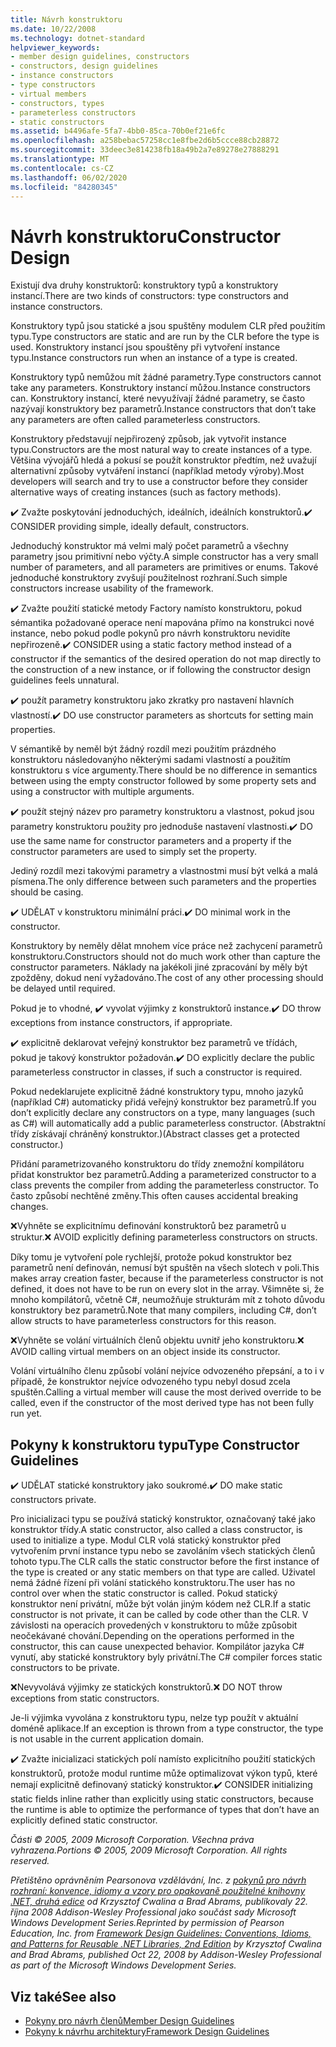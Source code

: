 ```yaml
---
title: Návrh konstruktoru
ms.date: 10/22/2008
ms.technology: dotnet-standard
helpviewer_keywords:
- member design guidelines, constructors
- constructors, design guidelines
- instance constructors
- type constructors
- virtual members
- constructors, types
- parameterless constructors
- static constructors
ms.assetid: b4496afe-5fa7-4bb0-85ca-70b0ef21e6fc
ms.openlocfilehash: a258bebac57258cc1e8fbe2d6b5ccce88cb28872
ms.sourcegitcommit: 33deec3e814238fb18a49b2a7e89278e27888291
ms.translationtype: MT
ms.contentlocale: cs-CZ
ms.lasthandoff: 06/02/2020
ms.locfileid: "84280345"
---
```

# <a name="constructor-design"></a><span data-ttu-id="a7f4a-102">Návrh konstruktoru</span><span class="sxs-lookup"><span data-stu-id="a7f4a-102">Constructor Design</span></span>

<span data-ttu-id="a7f4a-103">Existují dva druhy konstruktorů: konstruktory typů a konstruktory instancí.</span><span class="sxs-lookup"><span data-stu-id="a7f4a-103">There are two kinds of constructors: type constructors and instance constructors.</span></span>

<span data-ttu-id="a7f4a-104">Konstruktory typů jsou statické a jsou spuštěny modulem CLR před použitím typu.</span><span class="sxs-lookup"><span data-stu-id="a7f4a-104">Type constructors are static and are run by the CLR before the type is used.</span></span> <span data-ttu-id="a7f4a-105">Konstruktory instancí jsou spouštěny při vytvoření instance typu.</span><span class="sxs-lookup"><span data-stu-id="a7f4a-105">Instance constructors run when an instance of a type is created.</span></span>

<span data-ttu-id="a7f4a-106">Konstruktory typů nemůžou mít žádné parametry.</span><span class="sxs-lookup"><span data-stu-id="a7f4a-106">Type constructors cannot take any parameters.</span></span> <span data-ttu-id="a7f4a-107">Konstruktory instancí můžou.</span><span class="sxs-lookup"><span data-stu-id="a7f4a-107">Instance constructors can.</span></span> <span data-ttu-id="a7f4a-108">Konstruktory instancí, které nevyužívají žádné parametry, se často nazývají konstruktory bez parametrů.</span><span class="sxs-lookup"><span data-stu-id="a7f4a-108">Instance constructors that don’t take any parameters are often called parameterless constructors.</span></span>

<span data-ttu-id="a7f4a-109">Konstruktory představují nejpřirozený způsob, jak vytvořit instance typu.</span><span class="sxs-lookup"><span data-stu-id="a7f4a-109">Constructors are the most natural way to create instances of a type.</span></span> <span data-ttu-id="a7f4a-110">Většina vývojářů hledá a pokusí se použít konstruktor předtím, než uvažují alternativní způsoby vytváření instancí (například metody výroby).</span><span class="sxs-lookup"><span data-stu-id="a7f4a-110">Most developers will search and try to use a constructor before they consider alternative ways of creating instances (such as factory methods).</span></span>

<span data-ttu-id="a7f4a-111">✔️ Zvažte poskytování jednoduchých, ideálních, ideálních konstruktorů.</span><span class="sxs-lookup"><span data-stu-id="a7f4a-111">✔️ CONSIDER providing simple, ideally default, constructors.</span></span>

<span data-ttu-id="a7f4a-112">Jednoduchý konstruktor má velmi malý počet parametrů a všechny parametry jsou primitivní nebo výčty.</span><span class="sxs-lookup"><span data-stu-id="a7f4a-112">A simple constructor has a very small number of parameters, and all parameters are primitives or enums.</span></span> <span data-ttu-id="a7f4a-113">Takové jednoduché konstruktory zvyšují použitelnost rozhraní.</span><span class="sxs-lookup"><span data-stu-id="a7f4a-113">Such simple constructors increase usability of the framework.</span></span>

<span data-ttu-id="a7f4a-114">✔️ Zvažte použití statické metody Factory namísto konstruktoru, pokud sémantika požadované operace není mapována přímo na konstrukci nové instance, nebo pokud podle pokynů pro návrh konstruktoru nevidíte nepřirozeně.</span><span class="sxs-lookup"><span data-stu-id="a7f4a-114">✔️ CONSIDER using a static factory method instead of a constructor if the semantics of the desired operation do not map directly to the construction of a new instance, or if following the constructor design guidelines feels unnatural.</span></span>

<span data-ttu-id="a7f4a-115">✔️ použít parametry konstruktoru jako zkratky pro nastavení hlavních vlastností.</span><span class="sxs-lookup"><span data-stu-id="a7f4a-115">✔️ DO use constructor parameters as shortcuts for setting main properties.</span></span>

<span data-ttu-id="a7f4a-116">V sémantikě by neměl být žádný rozdíl mezi použitím prázdného konstruktoru následovanýho některými sadami vlastností a použitím konstruktoru s více argumenty.</span><span class="sxs-lookup"><span data-stu-id="a7f4a-116">There should be no difference in semantics between using the empty constructor followed by some property sets and using a constructor with multiple arguments.</span></span>

<span data-ttu-id="a7f4a-117">✔️ použít stejný název pro parametry konstruktoru a vlastnost, pokud jsou parametry konstruktoru použity pro jednoduše nastavení vlastnosti.</span><span class="sxs-lookup"><span data-stu-id="a7f4a-117">✔️ DO use the same name for constructor parameters and a property if the constructor parameters are used to simply set the property.</span></span>

<span data-ttu-id="a7f4a-118">Jediný rozdíl mezi takovými parametry a vlastnostmi musí být velká a malá písmena.</span><span class="sxs-lookup"><span data-stu-id="a7f4a-118">The only difference between such parameters and the properties should be casing.</span></span>

<span data-ttu-id="a7f4a-119">✔️ UDĚLAT v konstruktoru minimální práci.</span><span class="sxs-lookup"><span data-stu-id="a7f4a-119">✔️ DO minimal work in the constructor.</span></span>

<span data-ttu-id="a7f4a-120">Konstruktory by neměly dělat mnohem více práce než zachycení parametrů konstruktoru.</span><span class="sxs-lookup"><span data-stu-id="a7f4a-120">Constructors should not do much work other than capture the constructor parameters.</span></span> <span data-ttu-id="a7f4a-121">Náklady na jakékoli jiné zpracování by měly být zpožděny, dokud není vyžadováno.</span><span class="sxs-lookup"><span data-stu-id="a7f4a-121">The cost of any other processing should be delayed until required.</span></span>

<span data-ttu-id="a7f4a-122">Pokud je to vhodné, ✔️ vyvolat výjimky z konstruktorů instance.</span><span class="sxs-lookup"><span data-stu-id="a7f4a-122">✔️ DO throw exceptions from instance constructors, if appropriate.</span></span>

<span data-ttu-id="a7f4a-123">✔️ explicitně deklarovat veřejný konstruktor bez parametrů ve třídách, pokud je takový konstruktor požadován.</span><span class="sxs-lookup"><span data-stu-id="a7f4a-123">✔️ DO explicitly declare the public parameterless constructor in classes, if such a constructor is required.</span></span>

<span data-ttu-id="a7f4a-124">Pokud nedeklarujete explicitně žádné konstruktory typu, mnoho jazyků (například C#) automaticky přidá veřejný konstruktor bez parametrů.</span><span class="sxs-lookup"><span data-stu-id="a7f4a-124">If you don’t explicitly declare any constructors on a type, many languages (such as C#) will automatically add a public parameterless constructor.</span></span> <span data-ttu-id="a7f4a-125">(Abstraktní třídy získávají chráněný konstruktor.)</span><span class="sxs-lookup"><span data-stu-id="a7f4a-125">(Abstract classes get a protected constructor.)</span></span>

<span data-ttu-id="a7f4a-126">Přidání parametrizovaného konstruktoru do třídy znemožní kompilátoru přidat konstruktor bez parametrů.</span><span class="sxs-lookup"><span data-stu-id="a7f4a-126">Adding a parameterized constructor to a class prevents the compiler from adding the parameterless constructor.</span></span> <span data-ttu-id="a7f4a-127">To často způsobí nechtěné změny.</span><span class="sxs-lookup"><span data-stu-id="a7f4a-127">This often causes accidental breaking changes.</span></span>

<span data-ttu-id="a7f4a-128">❌Vyhněte se explicitnímu definování konstruktorů bez parametrů u struktur.</span><span class="sxs-lookup"><span data-stu-id="a7f4a-128">❌ AVOID explicitly defining parameterless constructors on structs.</span></span>

<span data-ttu-id="a7f4a-129">Díky tomu je vytvoření pole rychlejší, protože pokud konstruktor bez parametrů není definován, nemusí být spuštěn na všech slotech v poli.</span><span class="sxs-lookup"><span data-stu-id="a7f4a-129">This makes array creation faster, because if the parameterless constructor is not defined, it does not have to be run on every slot in the array.</span></span> <span data-ttu-id="a7f4a-130">Všimněte si, že mnoho kompilátorů, včetně C#, neumožňuje strukturám mít z tohoto důvodu konstruktory bez parametrů.</span><span class="sxs-lookup"><span data-stu-id="a7f4a-130">Note that many compilers, including C#, don’t allow structs to have parameterless constructors for this reason.</span></span>

<span data-ttu-id="a7f4a-131">❌Vyhněte se volání virtuálních členů objektu uvnitř jeho konstruktoru.</span><span class="sxs-lookup"><span data-stu-id="a7f4a-131">❌ AVOID calling virtual members on an object inside its constructor.</span></span>

<span data-ttu-id="a7f4a-132">Volání virtuálního členu způsobí volání nejvíce odvozeného přepsání, a to i v případě, že konstruktor nejvíce odvozeného typu nebyl dosud zcela spuštěn.</span><span class="sxs-lookup"><span data-stu-id="a7f4a-132">Calling a virtual member will cause the most derived override to be called, even if the constructor of the most derived type has not been fully run yet.</span></span>

## <a name="type-constructor-guidelines"></a><span data-ttu-id="a7f4a-133">Pokyny k konstruktoru typu</span><span class="sxs-lookup"><span data-stu-id="a7f4a-133">Type Constructor Guidelines</span></span>

<span data-ttu-id="a7f4a-134">✔️ UDĚLAT statické konstruktory jako soukromé.</span><span class="sxs-lookup"><span data-stu-id="a7f4a-134">✔️ DO make static constructors private.</span></span>

<span data-ttu-id="a7f4a-135">Pro inicializaci typu se používá statický konstruktor, označovaný také jako konstruktor třídy.</span><span class="sxs-lookup"><span data-stu-id="a7f4a-135">A static constructor, also called a class constructor, is used to initialize a type.</span></span> <span data-ttu-id="a7f4a-136">Modul CLR volá statický konstruktor před vytvořením první instance typu nebo se zavoláním všech statických členů tohoto typu.</span><span class="sxs-lookup"><span data-stu-id="a7f4a-136">The CLR calls the static constructor before the first instance of the type is created or any static members on that type are called.</span></span> <span data-ttu-id="a7f4a-137">Uživatel nemá žádné řízení při volání statického konstruktoru.</span><span class="sxs-lookup"><span data-stu-id="a7f4a-137">The user has no control over when the static constructor is called.</span></span> <span data-ttu-id="a7f4a-138">Pokud statický konstruktor není privátní, může být volán jiným kódem než CLR.</span><span class="sxs-lookup"><span data-stu-id="a7f4a-138">If a static constructor is not private, it can be called by code other than the CLR.</span></span> <span data-ttu-id="a7f4a-139">V závislosti na operacích provedených v konstruktoru to může způsobit neočekávané chování.</span><span class="sxs-lookup"><span data-stu-id="a7f4a-139">Depending on the operations performed in the constructor, this can cause unexpected behavior.</span></span> <span data-ttu-id="a7f4a-140">Kompilátor jazyka C# vynutí, aby statické konstruktory byly privátní.</span><span class="sxs-lookup"><span data-stu-id="a7f4a-140">The C# compiler forces static constructors to be private.</span></span>

<span data-ttu-id="a7f4a-141">❌Nevyvolává výjimky ze statických konstruktorů.</span><span class="sxs-lookup"><span data-stu-id="a7f4a-141">❌ DO NOT throw exceptions from static constructors.</span></span>

<span data-ttu-id="a7f4a-142">Je-li výjimka vyvolána z konstruktoru typu, nelze typ použít v aktuální doméně aplikace.</span><span class="sxs-lookup"><span data-stu-id="a7f4a-142">If an exception is thrown from a type constructor, the type is not usable in the current application domain.</span></span>

<span data-ttu-id="a7f4a-143">✔️ Zvažte inicializaci statických polí namísto explicitního použití statických konstruktorů, protože modul runtime může optimalizovat výkon typů, které nemají explicitně definovaný statický konstruktor.</span><span class="sxs-lookup"><span data-stu-id="a7f4a-143">✔️ CONSIDER initializing static fields inline rather than explicitly using static constructors, because the runtime is able to optimize the performance of types that don’t have an explicitly defined static constructor.</span></span>

<span data-ttu-id="a7f4a-144">*Části © 2005, 2009 Microsoft Corporation. Všechna práva vyhrazena.*</span><span class="sxs-lookup"><span data-stu-id="a7f4a-144">*Portions © 2005, 2009 Microsoft Corporation. All rights reserved.*</span></span>

<span data-ttu-id="a7f4a-145">*Přetištěno oprávněním Pearsonova vzdělávání, Inc. z [pokynů pro návrh rozhraní: konvence, idiomy a vzory pro opakovaně použitelné knihovny .NET, druhá edice](https://www.informit.com/store/framework-design-guidelines-conventions-idioms-and-9780321545619) od Krzysztof Cwalina a Brad Abrams, publikovaly 22. října 2008 Addison-Wesley Professional jako součást sady Microsoft Windows Development Series.*</span><span class="sxs-lookup"><span data-stu-id="a7f4a-145">*Reprinted by permission of Pearson Education, Inc. from [Framework Design Guidelines: Conventions, Idioms, and Patterns for Reusable .NET Libraries, 2nd Edition](https://www.informit.com/store/framework-design-guidelines-conventions-idioms-and-9780321545619) by Krzysztof Cwalina and Brad Abrams, published Oct 22, 2008 by Addison-Wesley Professional as part of the Microsoft Windows Development Series.*</span></span>

## <a name="see-also"></a><span data-ttu-id="a7f4a-146">Viz také</span><span class="sxs-lookup"><span data-stu-id="a7f4a-146">See also</span></span>

- [<span data-ttu-id="a7f4a-147">Pokyny pro návrh členů</span><span class="sxs-lookup"><span data-stu-id="a7f4a-147">Member Design Guidelines</span></span>](member.md)
- [<span data-ttu-id="a7f4a-148">Pokyny k návrhu architektury</span><span class="sxs-lookup"><span data-stu-id="a7f4a-148">Framework Design Guidelines</span></span>](index.md)

